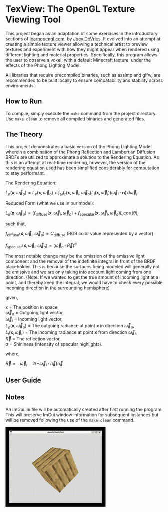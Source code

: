 # TexView: The OpenGL Texture Viewing Tool

This project began as an adaptation of some exercises in the introductory sections of [learnopengl.com](https://learnopengl.com/Getting-started/Coordinate-Systems),
by [Joey DeVries](https://github.com/JoeyDeVries). It evolved into an attempt at creating a simple texture viewer allowing a technical artist to preview textures and
experiment with how they might appear when rendered using different lighting and material properties. Specifically, this program allows the user to observe a voxel, with 
a default Minecraft texture, under the effects of the Phong Lighting Model.  

All libraries that require precompiled binaries, such as assimp and glfw, are recommended to be built locally to ensure compatability and stability across environments.  

## How to Run

To compile, simply execute the `make` command from the project directory. Use `make clean` to remove all compiled binaries and generated files.  

## The Theory

This project demonstrates a basic version of the Phong Lighting Model wherein a combination of the Phong Reflection and Lambertian Diffusion BRDFs are utilized to approximate 
a solution to the Rendering Equation. As this is an attempt at real-time rendering, however, the version of the rendering equation used has been simplified considerably for 
computation to stay performant. 

The Rendering Equation: <br>

$L_o(\mathbf{x}, \vec{\omega}_o) = L_e(\mathbf{x}, \vec{\omega}_o) + \int_{\omega} f_r(\mathbf{x}, \vec{\omega}_i, \vec{\omega}_o) L_i(\mathbf{x}, \vec{\omega}_i) (\vec{\omega}_i \cdot \mathbf{n}) \, d\vec{\omega}_i$

Reduced Form (what we use in our model):  

$L_o(\mathbf{x}, \vec{\omega}_o) = (f_{\text{diffuse}}(\mathbf{x}, \vec{\omega}_i, \vec{\omega}_o) + f_{\text{specular}}(\mathbf{x}, \vec{\omega}_i, \vec{\omega}_o)L_i\cos(\theta)_i$

such that,  

$f_{\text{diffuse}}(\mathbf{x}, \vec{\omega}_i, \vec{\omega}_o) = C_{\text{diffuse}}$ (RGB color value represented by a vector)

$f_{\text{specular}}(\mathbf{x}, \vec{\omega}_i, \vec{\omega}_o) = (\vec{\omega}_o \cdot \vec{R})^\sigma$

The most notable change may be the omission of the emissive light component and the removal of the indefinite integral in front of the BRDF placeholder. This is because the 
surfaces being modeled will generally not be emissive and we are only taking into account light coming from one direction. (Note: If we wanted to get the true amount of incoming 
light at a point, and thereby keep the integral, we would have to check every possible incoming direction in the surrounding hemisphere)

given,

x = The position in space,  
$\vec{\omega}_o$ = Outgoing light vector,  
$\vec{\omega}_i$ = Incoming light vector,  
$L_o(\mathbf{x}, \vec{\omega}_o)$ = The outgoing radiance at point $\mathbf{x}$ in direction $\vec{\omega}_o$,  
$L_i(\mathbf{x}, \vec{\omega}_i)$ = The incoming radiance at point $\mathbf{x}$ from direction $\vec{\omega}_i$,  
$\vec{R}$ = The reflection vector,  
$\sigma$ = Shininess (intensity of specular highlights).  

where, 

$\vec{R} = -\vec{\omega}_i - 2(-\vec{\omega}_i \cdot \vec{n})\vec{n}$

## User Guide



## Notes

An ImGui.ini file will be automatically created after first running the program. This will preserve ImGui window information for subsequent instances but will be 
removed following the use of the `make clean` command.


![demo](assets/media/demo.gif)
